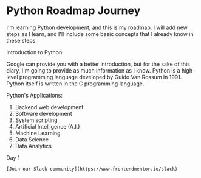 # Python Roadmap Journey


I'm learning Python development, and this is my roadmap. I will add new steps as I learn, and I'll include some basic concepts that I already know in these steps.



    
Introduction to Python:

Google can provide you with a better introduction, but for the sake of this diary, I'm going to provide as much information as I know.
Python is a high-level programming language developed by Guido Van Rossum in 1991. Python itself is written in the C programming language.


Python's Applications:

1.    Backend web development
2.    Software development
3.    System scripting
4.    Artificial Intelligence (A.I.)
5.    Machine Learning
6.    Data Science
7.    Data Analytics



Day 1

    [Join our Slack community](https://www.frontendmentor.io/slack)




